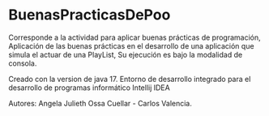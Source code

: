 # BuenasPracticasDePoo
Corresponde a la actividad para aplicar buenas prácticas de programación,
Aplicación de las buenas prácticas en el desarrollo de una aplicación que simula el actuar de una PlayList,
Su ejecución es bajo la modalidad de consola.

Creado con la version de java 17.
Entorno de desarrollo integrado para el desarrollo de programas informático Intellij IDEA

Autores: Angela Julieth Ossa Cuellar - Carlos Valencia.
